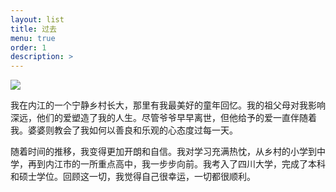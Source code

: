 ```yaml
---
layout: list
title: 过去
menu: true
order: 1
description: >
---
```


![](https://sgw-dx.xf-yun.com/api/v1/sparkdesk/18428449487_9f0ti8微信图片_20240614155738.jpg?authorization=c2ltcGxlLWp3dCBhaz1zcGFya2Rlc2s4MDAwMDAwMDAwMDE7ZXhwPTMyOTUxNTI0NzI7YWxnbz1obWFjLXNoYTI1NjtzaWc9MEcyMGk1VG80TmxXQ01aOUxLaEpLMUN6RHdHU1YxVDFRV29mTGNBNDR3Yz0=&x_location=7YfmxI7B7uKO7jlRxIftd6An)

我在内江的一个宁静乡村长大，那里有我最美好的童年回忆。我的祖父母对我影响深远，他们的爱塑造了我的人生。尽管爷爷早早离世，但他给予的爱一直伴随着我。婆婆则教会了我如何以善良和乐观的心态度过每一天。

随着时间的推移，我变得更加开朗和自信。我对学习充满热忱，从乡村的小学到中学，再到内江市的一所重点高中，我一步步向前。我考入了四川大学，完成了本科和硕士学位。回顾这一切，我觉得自己很幸运，一切都很顺利。
